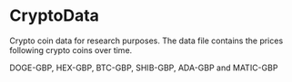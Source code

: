 # CryptoData
Crypto coin data for research purposes. The data file contains the prices following crypto coins over time.

DOGE-GBP, HEX-GBP, BTC-GBP, SHIB-GBP, ADA-GBP and MATIC-GBP
